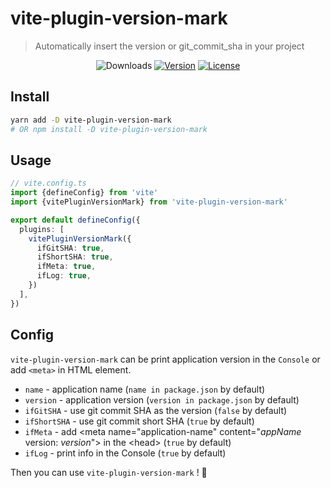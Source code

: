 # vite-plugin-version-mark

> Automatically insert the version or git_commit_sha in your project

<p align="center">
  <img src="https://img.shields.io/npm/dm/vite-plugin-version-mark.svg" alt="Downloads"></a>
  <a href="https://www.npmjs.com/package/vite-plugin-version-mark"><img src="https://img.shields.io/npm/v/vite-plugin-version-mark.svg" alt="Version"></a>
  <a href="https://github.com/vuejs/vite-plugin-version-mark/blob/master/LICENSE"><img src="https://img.shields.io/npm/l/vite-plugin-version-mark.svg" alt="License"></a>
</p>

## Install
```sh
yarn add -D vite-plugin-version-mark
# OR npm install -D vite-plugin-version-mark
```

## Usage
```ts
// vite.config.ts
import {defineConfig} from 'vite'
import {vitePluginVersionMark} from 'vite-plugin-version-mark'

export default defineConfig({
  plugins: [
    vitePluginVersionMark({
      ifGitSHA: true,
      ifShortSHA: true,
      ifMeta: true,
      ifLog: true,
    })
  ],
})
```

## Config

`vite-plugin-version-mark` can be print application version in the `Console` or add `<meta>` in HTML element.

- `name` - application name (`name in package.json` by default)
- `version` - application version (`version in package.json` by default)
- `ifGitSHA` - use git commit SHA as the version (`false` by default)
- `ifShortSHA` - use git commit short SHA (`true` by default)
- `ifMeta` - add \<meta name="application-name" content="${appName}$ version: ${version}$"> in the \<head> (`true` by default)
- `ifLog` - print info in the Console (`true` by default)

Then you can use `vite-plugin-version-mark` ! 🎉
